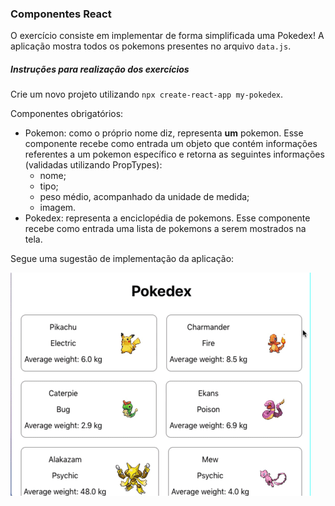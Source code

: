 ### Componentes React

O exercício consiste em implementar de forma simplificada uma Pokedex! A aplicação mostra todos os pokemons presentes no arquivo `data.js`.


##### Instruções para realização dos exercícios

Crie um novo projeto utilizando `npx create-react-app my-pokedex`.

Componentes obrigatórios:
- Pokemon: como o próprio nome diz, representa **um** pokemon. Esse componente recebe como entrada um objeto que contém informações referentes a um pokemon específico e retorna as seguintes informações (validadas utilizando PropTypes):
  * nome;
  * tipo;
  * peso médio, acompanhado da unidade de medida;
  * imagem.
- Pokedex: representa a enciclopédia de pokemons. Esse componente recebe como entrada uma lista de pokemons a serem mostrados na tela.


Segue uma sugestão de implementação da aplicação:

![Pokedex](./my-pokedex-project.gif)
